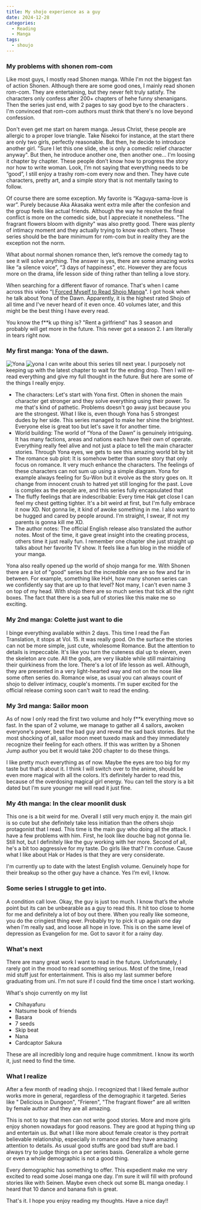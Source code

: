 ```yaml
---
title: My shojo experience as a guy
date: 2024-12-28
categories:
  - Reading
  - Manga
tags:
  - shoujo
---
```


### My problems with shonen rom-com

Like most guys, I mostly read Shonen manga. While I'm not the biggest fan of action Shonen. Although there are some good ones, I mainly read shonen rom-com. They are entertaining, but they never felt truly satisfy. The characters only confess after 200+ chapters of hehe funny shenanigans. Then the series just end, with 2 pages to say good bye to the characters . I'm convinced that rom-com authors must think that there's no love beyond confession.

Don't even get me start on harem manga. Jesus Christ, these people are allergic to a proper love triangle. Take Nisekoi for instance, at the start there are only two girls, perfectly reasonable. But then, he decide to introduce another girl. "Sure I let this one slide, she is only a comedic relief character anyway". But then, he introduce another one, then another one… I'm loosing it chapter by chapter. These people don’t know how to progress the story nor how to write woman. Look, I’m not saying that everything needs to be “good”, I still enjoy a trashy rom-com every now and then. They have cute characters, pretty art, and a simple story that is not mentally taxing to follow.

Of course there are some exception. My favorite is “Kaguya-sama-love is war”. Purely because Aka Akasaka went extra mile after the confesion and the group feels like actual friends. Although the way he resolve the final conflict is more on the comedic side, but I appreciate it nonetheless. "The fragrant flowers bloom with dignity" was also pretty good. There was plenty of intimacy moment and they actually trying to know each others. These series should be the bare minimum for rom-com but in reality they are the exception not the norm.

What about normal shonen romance then, let’s remove the comedy tag to see it will solve anything. The answer is yes, there are some amazing works like “a silence voice”, “3 days of happiness", etc. However they are focus more on the drama, life lesson side of thing rather than telling a love story.

When searching for a different flavor of romance. That's when I came across this video "[I Forced Myself to Read Shojo Manga](https://www.youtube.com/watch?v=zGLxEZehTfM)". I got hook when he talk about Yona of the Dawn. Apparently, it is the highest rated Shojo of all time and I've never heard of it even once. 40 volumes later, and this might be the best thing I have every read.

You know the f**k up thing is? "Rent a girlfriend" has 3 season and probably will get more in the future. This never got a season 2. I am literally in tears right now.

### My first manga: Yona of the dawn.
![Yona](https://pbs.twimg.com/media/F1ZGOkLagAI3KJO?format=jpg&name=large)
<img src="https://pbs.twimg.com/media/F1ZGOkLagAI3KJO?format=jpg&name=large" alt="yona">
I can write about this series till next year. I purposely not keeping up with the latest chapter to wait for the ending drop. Then I will re-read everything and give my full thought in the future. But here are some of the things I really enjoy.
- The characters: Let's start with Yona first. Often in shonen the main character get stronger and they solve everything using their power. To me that's kind of pathetic. Problems doesn't go away just because you are the strongest. What I like is, even though Yona has 5 strongest dudes by her side. This series managed to make her shine the brightest. Everyone else is great too but let's save it for another time.
- World building: The world of “Yona of the Dawn” is genuinely intriguing. It has many factions, areas and nations each have their own of operate. Everything really feel alive and not just a place to tell the main character stories. Through Yona eyes, we gets to see this amazing world bit by bit
- The romance sub plot: It is somehow better than some story that only focus on romance. It very much enhance the characters. The feelings of these characters can not sum up using a simple diagram. Yona for example always feeling for Su-Won but it evolve as the story goes on. It change from innocent crush to hatred yet still longing for the past. Love is complex as the people are, and this series fully encapsulated that
- The fluffy feelings that are indescribable: Every time Hak get close I can feel my chest getting tighter. It's a bit weird at first, but I'm fully embrace it now XD. Not gonna lie, it kind of awoke something in me. I also want to be hugged and cared by people around. I'm straight, I swear, If not my parents is gonna kill me XD.
- The author notes: The official English release also translated the author notes. Most of the time, it gave great insight into the creating process, others time it just really fun. I remember one chapter she just straight up talks about her favorite TV show. It feels like a fun blog in the middle of your manga.

Yona also really opened up the world of shojo manga for me. With Shonen there are a lot of "good" series but the incredible one are so few and far in between. For example, something like HxH, how many shonen series can we confidently say that are up to that level? Not many, I can't even name 3 on top of my head. With shojo there are so much series that tick all the right boxes. The fact that there is a sea full of stories like this make me so exciting.

### My 2nd manga: Colette just want to die
I binge everything available within 2 days. This time I read the Fan Translation, it stops at Vol. 15. It was really good. On the surface the stories can not be more simple, just cute, wholesome Romance. But the attention to details is impeccable. It's like you turn the cuteness dial up to eleven, even the skeleton are cute. All the gods, are very likable while still maintaining their quirkiness from the lore. There's a lot of life lesson as well. Although, they are presented in a very light-hearted way and not on the nose like some often series do. Romance wise, as usual you can always count of shojo to deliver intimacy, couple's moments. I'm super excited for the official release coming soon can't wait to read the ending.

### My 3rd manga: Sailor moon
As of now I only read the first two volume and holy f*\*k everything move so fast. In the span of 2 volume, we manage to gather all 4 sailors, awoken everyone's power, beat the bad guy and reveal the sad back stories. But the most shocking of all, sailor moon meet tuxedo mask and they immediately recognize their feeling for each others. If this was written by a Shonen Jump author you bet it would take 200 chapter to do these things.

I like pretty much everything as of now. Maybe the eyes are too big for my taste but that's about it. I think I will switch over to the anime, should be even more magical with all the colors. It’s definitely harder to read this, because of the overdosing magical girl energy. You can tell the story is a bit dated but I'm sure younger me will read it just fine.

### My 4th manga: In the clear moonlit dusk
This one is a bit weird for me. Overall I still very much enjoy it. the main girl is so cute but she definitely take less initiation than the others shojo protagonist that I read. This time is the main guy who doing all the attack. I have a few problems with him. First, he look like douche bag not gonna lie. Still hot, but I definitely like the guy working with her more. Second of all, he's a bit too aggressive for my taste. Do girls like that? I'm confuse. Cause what I like about Hak or Hades is that they are very considerate.

I'm currently up to date with the latest English volume. Genuinely hope for their breakup so the other guy have a chance. Yes I’m evil, I know.

### Some series I struggle to get into.

A condition call love. Okay, the guy is just too much. I know that’s the whole point but its can be unbearable as a guy to read this. It hit too close to home for me and definitely a lot of boy out there. When you really like someone, you do the cringiest thing ever.
Probably try to pick it up again one day when I'm really sad, and loose all hope in love. This is on the same level of depression as Evangelion for me. Got to savor it for a rainy day.

### What's next

There are many great work I want to read in the future. Unfortunately, I rarely got in the mood to read something serious. Most of the time, I read mid stuff just for entertainment. This is also my last summer before graduating from uni. I'm not sure if I could find the time once I start working.

What's shojo currently on my list
- Chihayafuru
- Natsume book of friends
- Basara
- 7 seeds
- Skip beat
- Nana
- Cardcaptor Sakura

These are all incredibly long and require huge commitment. I know its worth it, just need to find the time.

### What I realize

After a few month of reading shojo. I recognized that I liked female author works more in general, regardless of the demographic it targeted. Series like " Delicious in Dungeon", "Frieren", "The fragrant flower" are all written by female author and they are all amazing.

This is not to say that men can not write good stories. More and more girls enjoy shonen nowadays for good reasons. They are good at hyping thing up and entertain us. But what I like more about female creator is they portrait believable relationship, especially in romance and they have amazing attention to details. As usual good stuffs are good bad stuff are bad. I always try to judge things on a per series basis. Generalize a whole gerne or even a whole demographic is not a good thing.

Every demographic has something to offer. This expedient make me very excited to read some Josei manga one day. I'm sure it will fill with profound stories like with Seinen. Maybe even check out some BL manga oneday. I heard that 10 dance and banana fish is great.

That's it. I hope you enjoy reading my thoughts. Have a nice day!!